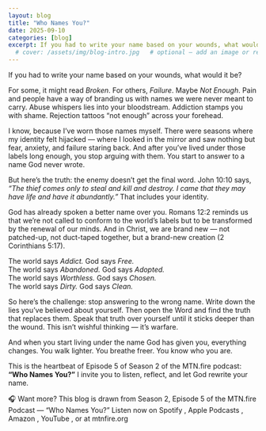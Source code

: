 ```yaml
---
layout: blog
title: "Who Names You?"
date: 2025-09-10
categories: [blog]
excerpt: If you had to write your name based on your wounds, what would it be? 
  # cover: /assets/img/blog-intro.jpg   # optional – add an image or remove this line
---
```


If you had to write your name based on your wounds, what would it be?  

For some, it might read *Broken*. For others, *Failure*. Maybe *Not Enough*. Pain and people have a way of branding us with names we were never meant to carry. Abuse whispers lies into your bloodstream. Addiction stamps you with shame. Rejection tattoos “not enough” across your forehead.  

I know, because I’ve worn those names myself. There were seasons where my identity felt hijacked — where I looked in the mirror and saw nothing but fear, anxiety, and failure staring back. And after you’ve lived under those labels long enough, you stop arguing with them. You start to answer to a name God never wrote.  

But here’s the truth: the enemy doesn’t get the final word. John 10:10 says, *“The thief comes only to steal and kill and destroy. I came that they may have life and have it abundantly.”* That includes your identity.  

God has already spoken a better name over you. Romans 12:2 reminds us that we’re not called to conform to the world’s labels but to be transformed by the renewal of our minds. And in Christ, we are brand new — not patched-up, not duct-taped together, but a brand-new creation (2 Corinthians 5:17).  

The world says *Addict.* God says *Free.*  
The world says *Abandoned.* God says *Adopted.*  
The world says *Worthless.* God says *Chosen.*  
The world says *Dirty.* God says *Clean.*  

So here’s the challenge: stop answering to the wrong name. Write down the lies you’ve believed about yourself. Then open the Word and find the truth that replaces them. Speak that truth over yourself until it sticks deeper than the wound. This isn’t wishful thinking — it’s warfare.  

And when you start living under the name God has given you, everything changes. You walk lighter. You breathe freer. You know who you are.  

This is the heartbeat of Episode 5 of Season 2 of the MTN.fire podcast: **“Who Names You?”** I invite you to listen, reflect, and let God rewrite your name.  

🎧 Want more? This blog is drawn from Season 2, Episode 5 of the MTN.fire Podcast — “Who Names You?”
Listen now on Spotify
, Apple Podcasts
, Amazon
, YouTube
, or at mtnfire.org

